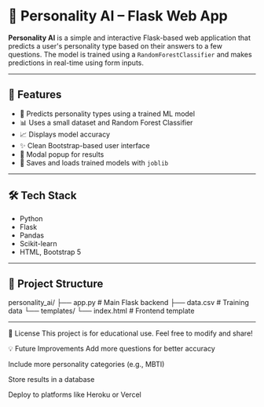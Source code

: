 # 🧠 Personality AI – Flask Web App

**Personality AI** is a simple and interactive Flask-based web application that predicts a user's personality type based on their answers to a few questions. The model is trained using a `RandomForestClassifier` and makes predictions in real-time using form inputs.

---

## 🚀 Features

- 🔮 Predicts personality types using a trained ML model
- 📊 Uses a small dataset and Random Forest Classifier
- 📈 Displays model accuracy
- ✨ Clean Bootstrap-based user interface
- 📁 Modal popup for results
- 💾 Saves and loads trained models with `joblib`

---

## 🛠️ Tech Stack

- Python
- Flask
- Pandas
- Scikit-learn
- HTML, Bootstrap 5

---

## 📂 Project Structure

personality_ai/
├── app.py # Main Flask backend
├── data.csv # Training data
└── templates/
└── index.html # Frontend template

---

📜 License
This project is for educational use. Feel free to modify and share!

💡 Future Improvements
Add more questions for better accuracy

Include more personality categories (e.g., MBTI)

Store results in a database

Deploy to platforms like Heroku or Vercel
